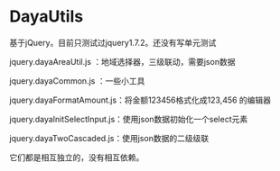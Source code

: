 DayaUtils
=========

基于jQuery。目前只测试过jquery1.7.2。还没有写单元测试

jquery.dayaAreaUtil.js ：地域选择器，三级联动，需要json数据

jquery.dayaCommon.js ：一些小工具

jquery.dayaFormatAmount.js：将金额123456格式化成123,456 的编辑器

jquery.dayaInitSelectInput.js：使用json数据初始化一个select元素

jquery.dayaTwoCascaded.js：使用json数据的二级级联

它们都是相互独立的，没有相互依赖。